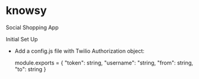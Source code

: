 # knowsy
Social Shopping App

Initial Set Up
- Add a config.js file with Twilio Authorization object:

    module.exports = {
      "token": string,
      "username": "string,
      "from": string,
      "to": string
    }

